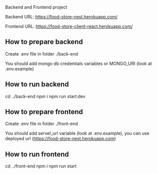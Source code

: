 Backend and Frontend project

Backend URL: https://food-store-nest.herokuapp.com/

Frontend URL: https://food-store-client-react.herokuapp.com/

## How to prepare backend

Create .env file in folder ./back-end

You should add mongo db credentials variables or MONGO_URI (look at .env.example) 

## How to run backend

cd ../back-end
npm i
npm run start:dev

## How to prepare frontend

Create .env file in folder ./front-end

You should add servel_url variable (look at .env.example), you can use deployed url (https://food-store-nest.herokuapp.com)

## How to run frontend

cd ../front-end
npm i
npm run start
